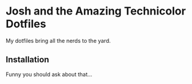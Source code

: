 # Josh and the Amazing Technicolor Dotfiles

My dotfiles bring all the nerds to the yard.

## Installation

Funny you should ask about that...
